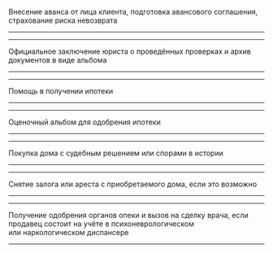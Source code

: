 Внесение аванса от&nbsp;лица клиента, подготовка авансового соглашения, страхование риска невозврата

---



---

Официальное заключение юриста о&nbsp;проведённых проверках и&nbsp;архив документов в&nbsp;виде альбома

---



---

Помощь в&nbsp;получении ипотеки

---



---

Оценочный альбом для&nbsp;одобрения ипотеки

---



---

Покупка дома с&nbsp;судебным решением или&nbsp;спорами в&nbsp;истории

---



---

Снятие залога или&nbsp;ареста с&nbsp;приобретаемого дома, если это возможно

---



---

Получение одобрения органов опеки и&nbsp;вызов на&nbsp;сделку врача, если продавец состоит на&nbsp;учёте в&nbsp;психоневрологическом или&nbsp;наркологическом диспансере

---